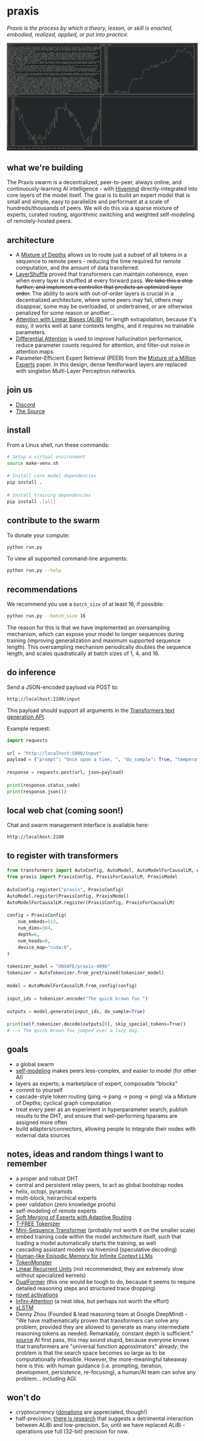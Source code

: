 # praxis

<!-- Triangulated Human Observation for Reasoning in the Natural Sciences -->

_Praxis is the process by which a theory, lesson, or skill is enacted, embodied, realized, applied, or put into practice._

![Terminal](./static/terminal.webp)

## what we're building

The Praxis swarm is a decentralized, peer-to-peer, always online, and continuously-learning AI intelligence - with [Hivemind](https://github.com/learning-at-home/hivemind) directly-integrated into core layers of the model itself. The goal is to build an expert model that is small and simple, easy to parallelize and performant at a scale of hundreds/thousands of peers. We will do this via a sparse mixture of experts, curated routing, algorithmic switching and weighted self-modeling of remotely-hosted peers.

## architecture

- A [Mixture of Depths](https://arxiv.org/abs/2404.02258) allows us to route just a subset of all tokens in a sequence to remote peers - reducing the time required for remote computation, and the amount of data transferred.
- [LayerShuffle](https://arxiv.org/abs/2407.04513) proved that transformers can maintain coherence, even when every layer is shuffled at every forward pass. ~~We take this a step further, and implement a controller that predicts an optimized layer order.~~ The ability to work with out-of-order layers is crucial in a decentralized architecture, where some peers may fail, others may disappear, some may be overloaded, or undertrained, or are otherwise penalized for some reason or another...
- [Attention with Linear Biases (ALiBi)](https://arxiv.org/abs/2108.12409) for length extrapolation, because it's easy, it works well at sane contexts lengths, and it requires no trainable parameters.
- [Differential Attention](https://arxiv.org/abs/2410.05258) is used to improve hallucination performance, reduce parameter counts required for attention, and filter-out noise in attention maps.
- Parameter-Efficient Expert Retrieval (PEER) from the [Mixture of a Million Experts](https://arxiv.org/abs/2407.04153) paper. In this design, dense feedforward layers are replaced with singleton Multi-Layer Perceptron networks.

## join us

- [Discord](https://discord.gg/8ZmHP8CqUX)
- [The Source](https://src.eco)

## install

From a Linux shell, run these commands:

```sh
# Setup a virtual environment
source make-venv.sh

# Install core model dependencies
pip install .

# Install training dependencies
pip install .[all]
```

## contribute to the swarm

To donate your compute:

```sh
python run.py
```

To view all supported command-line arguments:

```sh
python run.py --help
```

## recommendations

We recommend you use a `batch_size` of at least 16, if possible:

```sh
python run.py --batch_size 16
```

The reason for this is that we have implemented an oversampling mechanism, which can expose your model to longer sequences during training (improving generalization and maximum supported sequence length). This oversampling mechanism periodically doubles the sequence length, and scales quadratically at batch sizes of 1, 4, and 16.

## do inference

Send a JSON-encoded payload via POST to:

```
http://localhost:2100/input
```

This payload should support all arguments in the [Transformers text generation API](https://huggingface.co/docs/transformers/en/main_classes/text_generation).

Example request:

```py
import requests

url = "http://localhost:5000/input"
payload = {"prompt": "Once upon a time, ", "do_sample": True, "temperature": 0.7}

response = requests.post(url, json=payload)

print(response.status_code)
print(response.json())
```

## local web chat (coming soon!)

Chat and swarm management interface is available here:

```
http://localhost:2100
```

## to register with transformers

```py
from transformers import AutoConfig, AutoModel, AutoModelForCausalLM, AutoTokenizer
from praxis import PraxisConfig, PraxisForCausalLM, PraxisModel

AutoConfig.register("praxis", PraxisConfig)
AutoModel.register(PraxisConfig, PraxisModel)
AutoModelForCausalLM.register(PraxisConfig, PraxisForCausalLM)

config = PraxisConfig(
    num_embeds=512,
    num_dims=384,
    depth=6,
    num_heads=8,
    device_map="cuda:0",
)

tokenizer_model = "UNSAFE/praxis-4096"
tokenizer = AutoTokenizer.from_pretrained(tokenizer_model)

model = AutoModelForCausalLM.from_config(config)

input_ids = tokenizer.encode("The quick brown fox ")

outputs = model.generate(input_ids, do_sample=True)

print(self.tokenizer.decode(outputs[0], skip_special_tokens=True))
# --> The quick brown fox jumped over a lazy dog.
```

## goals

- a global swarm
- [self-modeling](https://arxiv.org/abs/2407.10188) makes peers less-complex, and easier to model (for other AI)
- layers as experts; a marketplace of expert, composable "blocks"
- commit to yourself
- cascade-style token routing (ping -> pang -> pong -> ping) via a Mixture of Depths; cyclical graph computation
- treat every peer as an experiment in hyperparameter search; publish results to the DHT, and ensure that well-performing hparams are assigned more often
- build adapters/connectors, allowing people to integrate their nodes with external data sources

## notes, ideas and random things I want to remember

- a proper and robust DHT
- central and persistent relay peers, to act as global bootstrap nodes
- helix, octopi, pyramids
- multi-block, heirarchical experts
- peer validation (zero knowledge proofs)
- self-modeling of remote experts
- [Soft Merging of Experts with Adaptive Routing](https://arxiv.org/abs/2306.03745)
- [T-FREE Tokenizer](https://github.com/aleph-alpha/trigrams)
- [Mini-Sequence Transformer](https://github.com/wdlctc/mini-s/tree/main) (probably not worth it on the smaller scale)
- embed training code within the model architecture itself, such that loading a model automatically starts the training, as well
- cascading assistant models via hivemind (speculative decoding)
- [Human-like Episodic Memory for Infinite Context LLMs](https://arxiv.org/abs/2407.09450)
- [TokenMonster](https://github.com/alasdairforsythe/tokenmonster)
- [Linear Recurrent Units](https://arxiv.org/abs/2303.06349) (not recommended; they are extremely slow without specialized kernels)
- [DualFormer](https://arxiv.org/html/2410.09918v1) (this one would be tough to do, because it seems to require detailed reasoning steps and structured trace dropping)
- [novel activations](https://gist.github.com/ronaldoaf/427887efe44f12d4bdccc46ad73404eb)
- [Infini-Attention](https://github.com/jlamprou/Infini-Attention) (a neat idea, but perhaps not worth the effort)
- [xLSTM](https://github.com/NX-AI/xlstm)
- Denny Zhou (Founded & lead reasoning team at Google DeepMind) - "We have mathematically proven that transformers can solve any problem, provided they are allowed to generate as many intermediate reasoning tokens as needed. Remarkably, constant depth is sufficient." [source](https://www.reddit.com/r/mlscaling/comments/1fijajw/denny_zhou_founded_lead_reasoning_team_at_google/) At first pass, this may sound stupid, because everyone knows that transformers are "universal function approximators" already; the problem is that the search space becomes so large as to be computationally infeasible. However, the more-meaningful takeaway here is this: with human guidance (i.e. prompting, iteration, development, persistence, re-focusing), a human/AI team can solve any problem... including AGI.

## won't do

- cryptocurrency ([donations](https://www.patreon.com/fold) are appreciated, though!)
- half-precision; [there is research](https://sambanova.ai/blog/alibi-interpolation-vs-extrapolation) that suggests a detrimental interaction between ALiBi and low-precision. So, until we have replaced ALiBi - operations use full (32-bit) precision for now.
